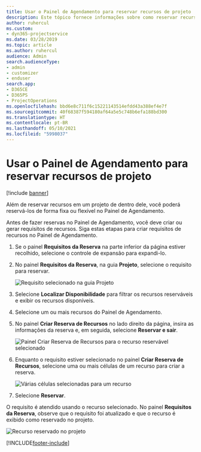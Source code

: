 ```yaml
---
title: Usar o Painel de Agendamento para reservar recursos de projeto
description: Este tópico fornece informações sobre como reservar recursos.
author: ruhercul
ms.custom:
- dyn365-projectservice
ms.date: 03/28/2019
ms.topic: article
ms.author: ruhercul
audience: Admin
search.audienceType:
- admin
- customizer
- enduser
search.app:
- D365CE
- D365PS
- ProjectOperations
ms.openlocfilehash: bbd6e8c711f6c15221143514efdd43a388ef4e7f
ms.sourcegitcommit: 40f68387f594180af64a5e5c748b6efa188bd300
ms.translationtype: HT
ms.contentlocale: pt-BR
ms.lasthandoff: 05/10/2021
ms.locfileid: "5998037"
---
```

# <a name="use-the-schedule-board-to-book-project-resources"></a>Usar o Painel de Agendamento para reservar recursos de projeto

[!include [banner](../includes/psa-now-project-operations.md)]

Além de reservar recursos em um projeto de dentro dele, você poderá reservá-los de forma fixa ou flexível no Painel de Agendamento.

Antes de fazer reservas no Painel de Agendamento, você deve criar ou gerar requisitos de recursos. Siga estas etapas para criar requisitos de recursos no Painel de Agendamento.

1. Se o painel **Requisitos da Reserva** na parte inferior da página estiver recolhido, selecione o controle de expansão para expandi-lo.
2. No painel **Requisitos da Reserva**, na guia **Projeto**, selecione o requisito para reservar.

    ![Requisito selecionado na guia Projeto](media/Resource-Management-image73.png)

3. Selecione **Localizar Disponibilidade** para filtrar os recursos reserváveis e exibir os recursos disponíveis. 
4. Selecione um ou mais recursos do Painel de Agendamento. 
5. No painel **Criar Reserva de Recursos** no lado direito da página, insira as informações da reserva e, em seguida, selecione **Reservar e sair**.

    ![Painel Criar Reserva de Recursos para o recurso reservável selecionado](media/Resource-Management-image74.png)

6. Enquanto o requisito estiver selecionado no painel **Criar Reserva de Recursos**, selecione uma ou mais células de um recurso para criar a reserva.

    ![Várias células selecionadas para um recurso](media/Resource-Management-image75.png)

7. Selecione **Reservar**.

O requisito é atendido usando o recurso selecionado. No painel **Requisitos da Reserva**, observe que o requisito foi atualizado e que o recurso é exibido como reservado no projeto.

![Recurso reservado no projeto](media/Resource-Management-image76.png)


[!INCLUDE[footer-include](../includes/footer-banner.md)]